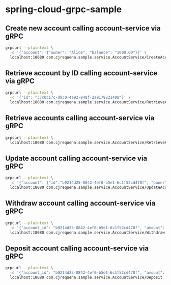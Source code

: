 # spring-cloud-grpc-sample

## Create new account calling account-service via gRPC
```bash
grpcurl --plaintext \
  -d '{"account": {"owner": "Alice", "balance": "1000.00"}}' \
  localhost:18080 com.cjrequena.sample.service.AccountService/CreateAccount
```

## Retrieve account by ID calling account-service via gRPC
```bash
grpcurl --plaintext \
  -d '{"id": "37c0c17c-d9c0-4a92-848f-2a9179221400"}' \
  localhost:18080 com.cjrequena.sample.service.AccountService/RetrieveAccountById
```

## Retrieve accounts calling account-service via gRPC
```bash
grpcurl --plaintext \
  localhost:18080 com.cjrequena.sample.service.AccountService/RetrieveAccounts
```

## Update account calling account-service via gRPC
```bash
grpcurl --plaintext \
  -d '{"account": {"id":"b9214d25-8842-4ef0-b5e1-6c1f52cd470f", "owner": "Carlos", "balance": "350.00"}}' \
  localhost:18080 com.cjrequena.sample.service.AccountService/UpdateAccount
```

## Withdraw account calling account-service via gRPC
```bash
grpcurl --plaintext \
  -d '{"account_id": "b9214d25-8842-4ef0-b5e1-6c1f52cd470f", "amount": "200"}' \
  localhost:18080 com.cjrequena.sample.service.AccountService/Withdraw
```

## Deposit account calling account-service via gRPC
```bash
grpcurl --plaintext \
  -d '{"account_id": "b9214d25-8842-4ef0-b5e1-6c1f52cd470f", "amount": "200"}' \
  localhost:18080 com.cjrequena.sample.service.AccountService/Deposit
```
